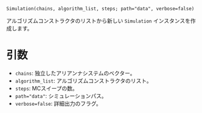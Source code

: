 ```
Simulation(chains, algorithm_list, steps; path="data", verbose=false)
```

アルゴリズムコンストラクタのリストから新しい `Simulation` インスタンスを作成します。

# 引数

  * `chains`: 独立したアリアンナシステムのベクター。
  * `algorithm_list`: アルゴリズムコンストラクタのリスト。
  * `steps`: MCスイープの数。
  * `path="data"`: シミュレーションパス。
  * `verbose=false`: 詳細出力のフラグ。

